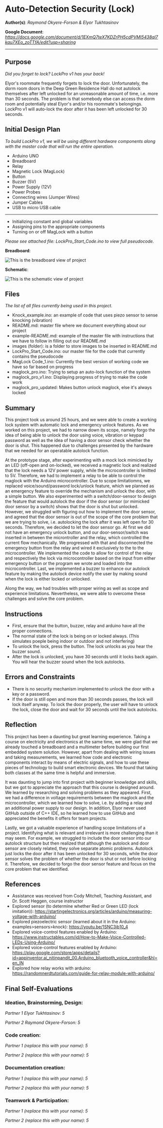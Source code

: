 # Auto-Detection Security (Lock)

**Author(s)**: *Raymond Okyere-Forson & Elyor Tukhtasinov*

**Google Document**: *https://docs.google.com/document/d/1EXmQ7teX7KDZrPH5cdPVMI5438ql7kau7XEo_zoTTfA/edit?usp=sharing*

---
## Purpose
*Did you forget to lock? LockPro v1 has your back!*

Elyor's roommate frequently forgets to lock the door. Unfortunately, the dorm room doors in the Deep Green Residence Hall do not autolock themselves after left unlocked for an unreasonable amount of time, i.e. more than 30 seconds. The problem is that somebody else can access the dorm room and potentially steal Elyor's and/or his roommate's belongings. LockPro v1 will auto-lock the door after it has been left unlocked for 30 seconds.

## Initial Design Plan
*To build LockPro v1, we will be using different hardware components along with the master code that will run the entire operation.*

- Arduino UNO
- Breadboard
- Relay
- Magnetic Lock (MagLock)
- Button
- Buzzer (5V)
- Power Supply (12V)
- Power Probes
- Connecting wires (Jumper Wires)
- Jumper Cables
- USB to micro USB cable
________________________________________________________________________________________________________________________________________

- Initializing constant and global variables
- Assigning pins to the appropriate components
- Turning on or off MagLock with a button

*Please see attached file: LockPro_Start_Code.ino to view full pseudocode.*


**Breadboard**:

![This is the breadboard view of project](images/bb_update.png)

**Schematic**:

![This is the schematic view of project](images/schem_update.png)

## Files
*The list of all files currently being used in this project.*

- Knock_example.ino: an example of code that uses piezo sensor to sense knocking (vibration)
- README.md: master file where we document everything about our project
- example-README.md: example of the master file with instructions that we have to follow in filling out our README.md
- images (folder): is a folder to store images to be inserted in README.md
- LockPro_Start_Code.ino: our master file for the code that currently contains the pseudocode
- MagLock Code_1.ino: Currently the best version of working code we have so far based on progress
- maglock_pro.ino: Trying to setup an auto-lock function of the system
- maglock_pro_v1.ino: Displaying progress of trying to make the code work
- maglock_pro_updated: Makes button unlock maglock, else it's always locked

## Summary

This project took us around 25 hours, and we were able to create a working lock system with automatic lock and emergency unlock features. As we worked on this project, we had to narrow down its scope, namely forgo the idea of being able to unlock the door using voice, vibration or keypad password as well as the idea of having a door sensor check whether the door is shut. This happened due to challenges presented by the hardware that we needed for an operatable autolock function.

At the prototype stage, after experimenting with a mock lock mimicked by an LED (off-open and on-locked), we received a magnetic lock and realized that the lock needs a 12V power supply, while the microcontroller is limitted to 5V. Therefore, we had to implement a relay to be able to control the maglock with the Arduino microcontroller. Due to scope limitatiomns, we replaced voice/sound/password lock/unlock feature, which we planned as an emergency feature to override the mechanism and unlock the door, with a simple button. We also experimented with a switch/door-sensor to design the feature that would autolock the door if the door sensor (or mimicked door sensor by a switch) shows that the door is shut but unlocked. However, we struggled with figuring out how to implement the door sensor, and agreed that the door sensor is out of the scope of the core problem that we are trying to solve, i.e. autolocking the lock after it was left open for 30 seconds. Therefore, we decided to let the door sensor go. At first we did not have an emergency unlock button, and our door-sensor/switch was inserted in between the microntroller and the relay, which controlled the current flow mechanically. We progressed with that and disconnected the emergency button from the relay and wired it exclusively to the to the microcontroller. We implemented the code to allow for control of the relay and respectively the lock via microcontroller based on the input from either emergency button or the program we wrote and loaded into the microcontroller. Last, we implemented a buzzer to enhance our autolock feature by making the autolock device notify the user by making sound when the lock is either locked or unlocked.

Along the way, we had troubles with proper wiring as well as scope and experience limitations. Nevertheless, we were able to overcome these challenges and solve the core problem.

## Instructions

- First, ensure that the button, buzzer, relay and arduino have all the proper connections.
- The normal state of the lock is being on or locked always. (This simulates poeple being indoor or outdoor and not interfering)
- To unlock the lock, press the button. The lock unlocks as you hear the buzzer sound.
- After the lock is unlocked, you have 30 seconds until it locks back again. You will hear the buzzer sound when the lock autolocks.

## Errors and Constraints

- There is no security mechanism implemented to unlock the door with a key or a password.
- If the door is still open and more than 30 seconds passes, the lock will lock itself anyway. To lock the door properly, the user will have to unlock the lock, close the door and wait for 30 seconds until the lock autolocks.

## Reflection

This project has been a daunting but great learning experience. Taking a course on electricity and electronics at the same time, we were glad that we already touched a breadboard and a multimeter before building our first embedded system solution. However, apart from dealing with wiring issues and taking measurements, we learned how code and electronic components interact by means of electric signals, and how to use these pieces of technology to build smart electronic devices. We found that taking both classes at the same time is helpful and immersive.

It was daunting to jump into first project with beginner knowledge and skills, but we got to appreciate the approach that this course is designed around. We learned by researching and solving problems as they appeared. First, we had a difference in voltage requirements between the maglock and the microcontroller, which we learned how to solve, i.e. by adding a relay and an additional power supply to our design. In addition, Elyor never used GitHub outside of C++ IDE, so he learned how to use GitHub and appreciated the benefits it offers for team projects.

Lastly, we got a valuable experience of handling scope limitations of a project. Identifying what is relevant and irrelevant is more challenging than it may seem. For example, we struggled to include the door sensor into our autolock structure but then realized that although the autolock and door sensor are closely related, they solve separate atomic problems. Autolock just locks the door after it has been unlocked for 30 seconds, while the door sensor solves the problem of whether the door is shut or not before locking it. Therefore, we decided to forgo the door sensor feature and focus on the core problem that we identified.

## References

- Assistance was received from Cody Mitchell, Teaching Assistant, and Dr. Scott Heggen, course instructor
- Explored sensor (to determine whether Red or Green LED (lock imitation)): https://startingelectronics.org/articles/arduino/measuring-voltage-with-arduino/
- Explored piezoelectric sensor (learned about it in the Arduino: examples>sensors>knock): https://youtu.be/1SNC3ib10_4
- Explored voice-control features enabled by Arduino: https://www.instructables.com/id/How-to-Make-Voice-Controlled-LEDs-Using-Arduino/
- Explored voice-control features enabled by Arduino: https://play.google.com/store/apps/details?id=appinventor.ai_nitinpandit_00.Arduino_bluetooth_voice_controller&hl=en_IN
- Explored how relay works with arduino: https://randomnerdtutorials.com/guide-for-relay-module-with-arduino/


## Final Self-Evaluations

### Ideation, Brainstorming, Design:

*Partner 1 Elyor Tukhtasinov: 5*

*Partner 2 Raymond Okyere-Forson: 5*

### Code creation: 

*Partner 1 (replace this with your name): 5*

*Partner 2 (replace this with your name): 5*

### Documentation creation:

*Partner 1 (replace this with your name): 5*

*Partner 2 (replace this with your name): 5*

### Teamwork & Participation:

*Partner 1 (replace this with your name): 5*

*Partner 2 (replace this with your name): 5*

